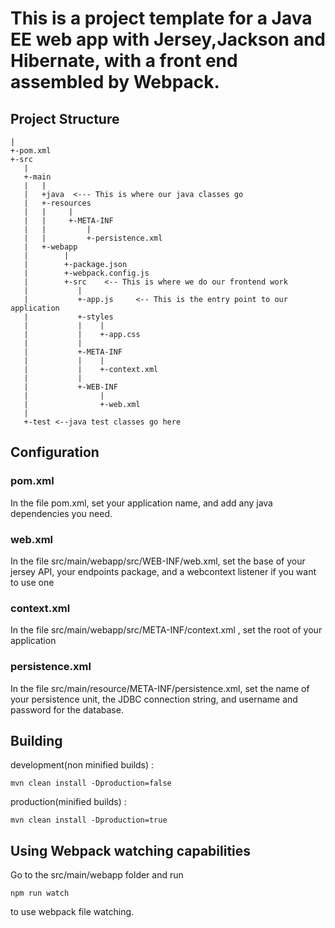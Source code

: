 # This is a project template for a Java EE web app with Jersey,Jackson and Hibernate, with a front end assembled by Webpack.

## Project Structure


```
|
+-pom.xml
+-src
   |    
   +-main
   |   |
   |   +java  <--- This is where our java classes go
   |   +-resources
   |   |     |
   |   |     +-META-INF
   |   |         |
   |   |         +-persistence.xml    
   |   +-webapp
   |        |
   |        +-package.json
   |        +-webpack.config.js
   |        +-src    <-- This is where we do our frontend work
   |           |
   |           +-app.js     <-- This is the entry point to our application
   |           +-styles
   |           |    |
   |           |    +-app.css
   |           |
   |           +-META-INF
   |           |    |
   |           |    +-context.xml
   |           |  
   |           +-WEB-INF
   |                |
   |                +-web.xml
   |
   +-test <--java test classes go here

```
## Configuration

### pom.xml

In the file pom.xml, set your application name, and add any java dependencies you need.

### web.xml

In the file src/main/webapp/src/WEB-INF/web.xml, set the base of your jersey API, 
your endpoints package, and a webcontext listener if you want to use one

### context.xml

In the file src/main/webapp/src/META-INF/context.xml , set the root of your application

### persistence.xml

In the file src/main/resource/META-INF/persistence.xml, set the name of your 
persistence unit, the JDBC connection string, and username and password for the
database.

## Building

development(non minified builds) : 

```
mvn clean install -Dproduction=false

```

production(minified builds) : 

```
mvn clean install -Dproduction=true

```
## Using Webpack watching capabilities

Go to the src/main/webapp folder and run 

```
npm run watch
```

to use webpack file watching.
